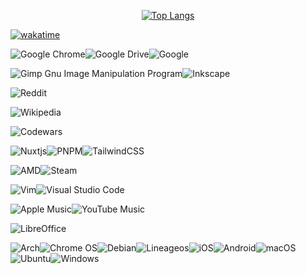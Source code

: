 <div align="center">

[![Top Langs](https://github-readme-stats.vercel.app/api/top-langs/?username=mou7s&layout=donut&langs_count=999)](https://github.com/anuraghazra/github-readme-stats)

</div>

[![wakatime](https://wakatime.com/badge/user/0893cef1-f897-4088-ab8a-4e334cbc1d68.svg)](https://wakatime.com/@0893cef1-f897-4088-ab8a-4e334cbc1d68)

![Google Chrome](https://img.shields.io/badge/Google%20Chrome-4285F4?style=for-the-badge&logo=GoogleChrome&logoColor=white)![Google Drive](https://img.shields.io/badge/Google%20Drive-4285F4?style=for-the-badge&logo=googledrive&logoColor=white)![Google](https://img.shields.io/badge/google-4285F4?style=for-the-badge&logo=google&logoColor=white)

![Gimp Gnu Image Manipulation Program](https://img.shields.io/badge/Gimp-657D8B?style=for-the-badge&logo=gimp&logoColor=FFFFFF)![Inkscape](https://img.shields.io/badge/Inkscape-e0e0e0?style=for-the-badge&logo=inkscape&logoColor=080A13)

![Reddit](https://img.shields.io/badge/Reddit-%23FF4500.svg?style=for-the-badge&logo=Reddit&logoColor=white)

![Wikipedia](https://img.shields.io/badge/Wikipedia-%23000000.svg?style=for-the-badge&logo=wikipedia&logoColor=white)

![Codewars](https://img.shields.io/badge/Codewars-B1361E?style=for-the-badge&logo=codewars&logoColor=grey)

![Nuxtjs](https://img.shields.io/badge/Nuxt-002E3B?style=for-the-badge&logo=nuxtdotjs&logoColor=#00DC82)![PNPM](https://img.shields.io/badge/pnpm-%234a4a4a.svg?style=for-the-badge&logo=pnpm&logoColor=f69220)![TailwindCSS](https://img.shields.io/badge/tailwindcss-%2338B2AC.svg?style=for-the-badge&logo=tailwind-css&logoColor=white)

![AMD](https://img.shields.io/badge/AMD-%23000000.svg?style=for-the-badge&logo=amd&logoColor=white)![Steam](https://img.shields.io/badge/steam-%23000000.svg?style=for-the-badge&logo=steam&logoColor=white)

![Vim](https://img.shields.io/badge/VIM-%2311AB00.svg?style=for-the-badge&logo=vim&logoColor=white)![Visual Studio Code](https://img.shields.io/badge/Visual%20Studio%20Code-0078d7.svg?style=for-the-badge&logo=visual-studio-code&logoColor=white)

![Apple Music](https://img.shields.io/badge/Apple_Music-9933CC?style=for-the-badge&logo=apple-music&logoColor=white)![YouTube Music](https://img.shields.io/badge/YouTube_Music-FF0000?style=for-the-badge&logo=youtube-music&logoColor=white)

![LibreOffice](https://img.shields.io/badge/LibreOffice-%2318A303?style=for-the-badge&logo=LibreOffice&logoColor=white)

![Arch](https://img.shields.io/badge/Arch%20Linux-1793D1?logo=arch-linux&logoColor=fff&style=for-the-badge)![Chrome OS](https://img.shields.io/badge/chrome%20os-3d89fc?style=for-the-badge&logo=google%20chrome&logoColor=white)![Debian](https://img.shields.io/badge/Debian-D70A53?style=for-the-badge&logo=debian&logoColor=white)![Lineageos](https://img.shields.io/badge/lineageos-167C80?style=for-the-badge&logo=lineageos&logoColor=white)![iOS](https://img.shields.io/badge/iOS-000000?style=for-the-badge&logo=ios&logoColor=white)![Android](https://img.shields.io/badge/Android-3DDC84?style=for-the-badge&logo=android&logoColor=white)![macOS](https://img.shields.io/badge/mac%20os-000000?style=for-the-badge&logo=macos&logoColor=F0F0F0)![Ubuntu](https://img.shields.io/badge/Ubuntu-E95420?style=for-the-badge&logo=ubuntu&logoColor=white)![Windows](https://img.shields.io/badge/Windows-0078D6?style=for-the-badge&logo=windows&logoColor=white)

<!---
Mou7s/Mou7s is a ✨ special ✨ repository because its `README.md` (this file) appears on your GitHub profile.
You can click the Preview link to take a look at your changes.
--->
